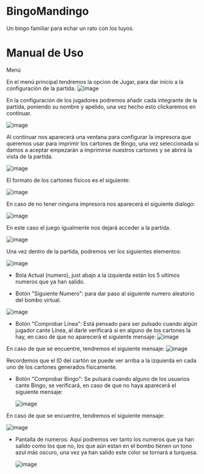 # BingoMandingo
Un bingo familiar para echar un rato con los tuyos.


# Manual de Uso

Menú

En el menú principal tendremos la opcion de Jugar, para dar inicio a la configuración de la partida.
![image](https://github.com/user-attachments/assets/56cdb058-250d-436f-b44f-ce406bdf77e2)


En la configuración de los jugadores podremos añadir cada integrante de la partida, poniendo su nombre y apelido, una vez hecho esto clickaremos en continuar.

![image](https://github.com/user-attachments/assets/aaa8fcfb-0b7e-44a2-adad-9649458c3d90)

Al continuar nos aparecerá una ventana para configurar la impresora que queremos usar para imprimir los cartones de Bingo, una vez seleccionada si damos a aceptar empezarán a imprimirse nuestros cartones y se abrirá la vista de la partida.

![image](https://github.com/user-attachments/assets/7ce4fe56-0fd4-4ca9-82a2-4d9136623e44)

El formato de los cartones físicos es el siguiente:

![image](https://github.com/user-attachments/assets/2d29b028-2ffb-423e-af36-59c9c3343116)


En caso de no tener ninguna impresora nos aparecerá el siguiente dialogo:

![image](https://github.com/user-attachments/assets/66a3239d-9734-489c-bd02-766c48d07d0c)

En este caso el juego igualmente nos dejará acceder a la partida.

![image](https://github.com/user-attachments/assets/29acb155-b1b5-4539-b92d-0de7f24cc9f3)

Una vez dentro de la partida, podremos ver los siguientes elementos:

![image](https://github.com/user-attachments/assets/e58ee137-9ce3-435f-aa50-8f2400c1026a)


- Bola Actual (numero), just abajo a la izquierda están los 5 ultimos numeros que ya han salido.

- Botón "Siguiente Numero": para dar paso al siguiente numero aleatorio del bombo virtual.

![image](https://github.com/user-attachments/assets/a7ba2885-0130-4e5d-9930-acf1c10cdd2f)


- Botón "Comprobar Línea": Está pensado para ser pulsado cuando algún jugador cante Línea, al darle verificará si en alguno de los cartones la hay, en caso de que no aparecerá el siguiente mensaje:
  ![image](https://github.com/user-attachments/assets/749a4959-c587-4f50-8663-bc044f24f6a0)

En caso de que se encuentre, tendremos el siguiente mensaje: 
![image](https://github.com/user-attachments/assets/23b12e27-4ba3-4960-83a0-5d22fa718471)

Recordemos que el ID del cartón se puede ver arriba a la izquierda en cada uno de los cartones generados físicamente.

- Botón "Comprobar Bingo": Se pulsará cuando alguno de los usuarios cante Bingo, se verificará, en caso de que no haya aparecerá el siguiente mensaje:


  ![image](https://github.com/user-attachments/assets/fbc38c83-82ad-4bf1-a08d-f36a03a07f77)

En caso de que se encuentre, tendremos el siguiente mensaje: 


![image](https://github.com/user-attachments/assets/c986a86d-19d6-430a-98d1-ded24c1b0b63)

- Pantalla de numeros: Aquí podremos ver tanto los numeros que ya han salido como los que no, los que aún estan en el bombo tienen un tono azul más oscuro, una vez ya han salido este color se tornará a turquesa.

  ![image](https://github.com/user-attachments/assets/9d36ae7e-f03a-4eed-a2b7-4244a9662e14)



